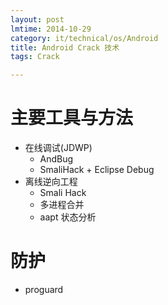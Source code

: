 ```yaml
---
layout: post
lmtime: 2014-10-29
category: it/technical/os/Android
title: Android Crack 技术
tags: Crack

---
```


# 主要工具与方法

* 在线调试(JDWP)
    * AndBug
    * SmaliHack + Eclipse Debug
* 离线逆向工程
    * Smali Hack
    * 多进程合并
    * aapt 状态分析

# 防护

* proguard
